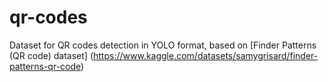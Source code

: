 # qr-codes
Dataset for QR codes detection in YOLO format, based on [Finder Patterns (QR code) dataset] (https://www.kaggle.com/datasets/samygrisard/finder-patterns-qr-code)
